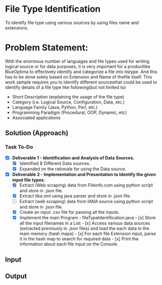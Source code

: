 # File Type Identification
To identify file type using various sources by using files name and extensions.


# Problem​ ​Statement: 
With​ ​the​ ​enormous​ ​number​ ​of​ ​languages​ ​and​ ​file​ ​types​ ​used​ ​for​ ​writing​ ​logical​ ​source​ ​or​ ​for​ ​data​ ​purposes,​ ​it is​ ​very​ ​important​ ​for​ ​a​ ​product​ ​like​ ​BlueOptima​ ​to​ ​effectively​ ​identify​ ​and​ ​categorize​ ​a​ ​file​ ​into​ ​its​ ​type.​ ​And this​ ​has​ ​to​ ​be​ ​done​ ​solely​ ​based​ ​on​ ​Extension​ ​and​ ​Name​ ​of​ ​the​ ​file​ ​itself. This​ ​work​ ​sample​ ​requires​ ​you​ ​to​ ​identify​ ​different​ ​sources​ ​that​ ​could​ ​be​ ​used​ ​to​ ​identify​ ​details​ ​of​ ​a​ ​file​ ​type like​ ​following​ ​(but​ ​not​ ​limited​ ​to) 

  - Short​ ​Description​ ​(explaining​ ​the​ ​usage​ ​of​ ​the​ ​file​ ​type)
  - Category​ ​(i.e.​ ​Logical​ ​Source,​ ​Configuration,​ ​Data,​ ​etc.) 
  -  Language​ ​Family​ ​(Java,​ ​Python,​ ​Perl,​ ​etc.) 
  -  Programming​ ​Paradigm​ ​(Procedural,​ ​OOP,​ ​Dynamic,​ ​etc) 
  -  Associated​ ​applications 
  
## Solution (Approach)

### Task To-Do

- [x] **Deliverable 1 - Identification and Analysis of Data Sources.**
    - [x] Identified 8 Different Data sources.
    - [x] Expanded on the rationale for using the Data source.
    
- [x] **Deliverable 2 - Implementation and Presentation to Identify the given input file types.**
    - [x] Extract (Web scraping) data from Fileinfo.com using python script and store in .json file.
    - [x] Extract tika.xml using java parser and store in .json file.
    - [ ] Extract (web scraping) data from IANA source using python script and store in .json file.
    - [x] Create an input .csv file for passing all the inputs.
    - [x] Implement the main Program - fileTypeIdentification.java
          - [x] Store all the input filenames in a List
          - [x] Access various data sources (extracted previously in .json files) and load the each data in the main memory (hash maps)
          - [x] For each file Extension input, parse it in the hash map to search for required data
          - [x] Print the information about each file input on the Console.

## Input

## Output

